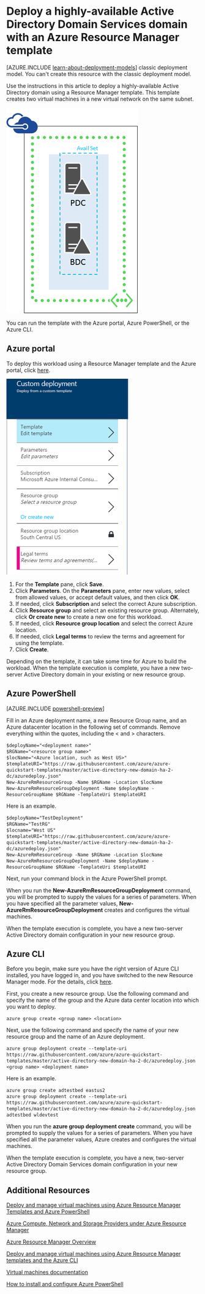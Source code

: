 <properties
    pageTitle="Highly-available Active Directory Domain Services ARM template | Microsoft Azure"
    description="Easily deploy two servers acting as Active Directory Domain Services domain controllers with a Resource Manager Template and the Azure portal, Azure PowerShell, or the Azure CLI."
    services="virtual-machines"
    documentationCenter=""
    authors="davidmu1"
    manager="timlt"
    editor=""
    tags="azure-resource-manager"/>

<tags
    ms.service="virtual-machines"
    ms.workload="infrastructure-services"
    ms.tgt_pltfrm="vm-windows"
    ms.devlang="na"
    ms.topic="article"
    ms.date="10/08/2015"
    ms.author="davidmu"/>


# Deploy a highly-available Active Directory Domain Services domain with an Azure Resource Manager template

[AZURE.INCLUDE [learn-about-deployment-models](../../includes/learn-about-deployment-models-rm-include.md)] classic deployment model. You can't create this resource with the classic deployment model.

Use the instructions in this article to deploy a highly-available Active Directory domain using a Resource Manager template. This template creates two virtual machines in a new virtual network on the same subnet.

![](./media/virtual-machines-workload-template-ad-domain/two-server-ad.png)

You can run the template with the Azure portal, Azure PowerShell, or the Azure CLI.

## Azure portal

To deploy this workload using a Resource Manager template and the Azure portal, click [here](https://portal.azure.com/#create/Microsoft.Template/uri/https%3A%2F%2Fraw.githubusercontent.com%2FAzure%2Fazure-quickstart-templates%2Fmaster%2Factive-directory-new-domain-ha-2-dc%2Fazuredeploy.json).

![](./media/virtual-machines-workload-template-ad-domain/azure-portal-template.png)

1.  For the **Template** pane, click **Save**.
2.  Click **Parameters**. On the **Parameters** pane, enter new values, select from allowed values, or accept default values, and then click **OK**.
3.  If needed, click **Subscription** and select the correct Azure subscription.
4.  Click **Resource group** and select an existing resource group. Alternately, click **Or create new** to create a new one for this workload.
5.  If needed, click **Resource group location** and select the correct Azure location.
6.  If needed, click **Legal terms** to review the terms and agreement for using the template.
7.  Click **Create**.

Depending on the template, it can take some time for Azure to build the workload. When the template execution is complete, you have a new two-server Active Directory domain in your existing or new resource group.

## Azure PowerShell

[AZURE.INCLUDE [powershell-preview](../../includes/powershell-preview-inline-include.md)]

Fill in an Azure deployment name, a new Resource Group name, and an Azure datacenter location in the following set of commands. Remove everything within the quotes, including the < and > characters.

    $deployName="<deployment name>"
    $RGName="<resource group name>"
    $locName="<Azure location, such as West US>"
    $templateURI="https://raw.githubusercontent.com/azure/azure-quickstart-templates/master/active-directory-new-domain-ha-2-dc/azuredeploy.json"
    New-AzureRmResourceGroup -Name $RGName -Location $locName
    New-AzureRmResourceGroupDeployment -Name $deployName -ResourceGroupName $RGName -TemplateUri $templateURI

Here is an example.

    $deployName="TestDeployment"
    $RGName="TestRG"
    $locname="West US"
    $templateURI="https://raw.githubusercontent.com/azure/azure-quickstart-templates/master/active-directory-new-domain-ha-2-dc/azuredeploy.json"
    New-AzureRmResourceGroup -Name $RGName -Location $locName
    New-AzureRmResourceGroupDeployment -Name $deployName -ResourceGroupName $RGName -TemplateUri $templateURI

Next, run your command block in the Azure PowerShell prompt.

When you run the **New-AzureRmResourceGroupDeployment** command, you will be prompted to supply the values for a series of parameters. When you have specified all the parameter values, **New-AzureRmResourceGroupDeployment** creates and configures the virtual machines.

When the template execution is complete, you have a new two-server Active Directory domain configuration in your new resource group.

## Azure CLI

Before you begin, make sure you have the right version of Azure CLI installed, you have logged in, and you have switched to the new Resource Manager mode. For the details, click [here](virtual-machines-deploy-rmtemplates-azure-cli.md#getting-ready).

First, you create a new resource group. Use the following command and specify the name of the group and the Azure data center location into which you want to deploy.

    azure group create <group name> <location>

Next, use the following command and specify the name of your new resource group and the name of an Azure deployment.

    azure group deployment create --template-uri https://raw.githubusercontent.com/azure/azure-quickstart-templates/master/active-directory-new-domain-ha-2-dc/azuredeploy.json <group name> <deployment name>

Here is an example.

    azure group create adtestbed eastus2
    azure group deployment create --template-uri https://raw.githubusercontent.com/azure/azure-quickstart-templates/master/active-directory-new-domain-ha-2-dc/azuredeploy.json adtestbed wldevtest

When you run the **azure group deployment create** command, you will be prompted to supply the values for a series of parameters. When you have specified all the parameter values, Azure creates and configures the virtual machines.

When the template execution is complete, you have a new, two-server Active Directory Domain Services domain configuration in your new resource group.


## Additional Resources

[Deploy and manage virtual machines using Azure Resource Manager Templates and Azure PowerShell](virtual-machines-deploy-rmtemplates-powershell.md)

[Azure Compute, Network and Storage Providers under Azure Resource Manager](virtual-machines-azurerm-versus-azuresm.md)

[Azure Resource Manager Overview](../resource-group-overview.md)

[Deploy and manage virtual machines using Azure Resource Manager templates and the Azure CLI](virtual-machines-deploy-rmtemplates-azure-cli.md)

[Virtual machines documentation](http://azure.microsoft.com/documentation/services/virtual-machines/)

[How to install and configure Azure PowerShell](../install-configure-powershell.md)

